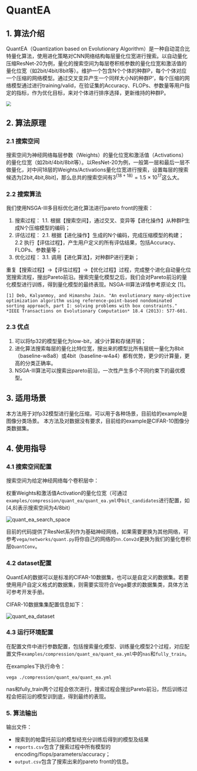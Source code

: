 # QuantEA

## 1. 算法介绍

QuantEA（Quantization based on Evolutionary Algorithm）是一种自动混合比特量化算法，使用进化策略对CNN网络结构每层量化位宽进行搜索。以自动量化压缩ResNet-20为例，量化的搜索空间为每层卷积核参数的量化位宽和激活值的量化位宽（如2bit/4bit/8bit等）。维护一个包含N个个体的种群P，每个个体对应一个压缩的网络模型。通过交叉变异产生一个同样大小N的种群P’，每个压缩的网络模型通过进行training/valid，在验证集的Accuracy、FLOPs、参数量等用户指定的指标，作为优化目标，来对个体进行排序选择，更新维持的种群P。

<img src="../../images/quant_ea.png" style="zoom:80%;" />

## 2. 算法原理

### 2.1 搜索空间

搜索空间为神经网络每层参数（Weights）的量化位宽和激活值（Activations）的量化位宽（如2bit/4bit/8bit等）。以ResNet-20为例，一般第一层和最后一层不做量化，对中间18层的Weights/Activations量化位宽进行搜索，设置每层的搜索候选为[2bit,4bit,8bit]，那么总共的搜索空间有$`3^{(18+18)}=1.5\times 10^{17}`$这么大。

### 2.2 搜索算法

我们使用NSGA-III多目标优化进化算法进行pareto front的搜索：

1. 搜索过程：
   1.1. 根据【搜索空间】，通过交叉、变异等【进化操作】从种群P生成N个压缩模型的编码；
2. 评估过程：
   2.1. 根据【进化操作】生成的N个编码，完成压缩模型的构建；
   2.2 执行【评估过程】，产生用户定义的所有评估结果，包括Accuracy、FLOPs、参数量等；
3. 优化过程：
   3.1. 调用【进化算法】，对种群P进行更新；

重复【搜索过程】->【评估过程】->【优化过程】过程，完成整个进化自动量化位宽搜索流程，搜出Pareto前沿。搜索完量化模型之后，我们会对Pareto前沿的量化模型进行训练，得到量化模型的最终表现。NSGA-III算法详情参考原论文 [1]。

```text
[1] Deb, Kalyanmoy, and Himanshu Jain. "An evolutionary many-objective optimization algorithm using reference-point-based nondominated sorting approach, part I: solving problems with box constraints." *IEEE Transactions on Evolutionary Computation* 18.4 (2013): 577-601.
```

### 2.3 优点

1. 可以将fp32的模型量化为low-bit，减少计算和存储开销；
2. 进化算法搜索每层的量化比特位宽，搜出来的模型比所有层统一量化为8bit（baseline-w8a8）或4bit（baseline-w4a4）都有优势，更少的计算量，更高的分类正确率。
3. NSGA-III算法可以搜索出pareto前沿，一次性产生多个不同约束下的最优模型。

## 3. 适用场景

本方法用于对fp32模型进行量化压缩，可以用于各种场景，目前给的example是图像分类场景。
本方法及对数据没有要求，目前给的example是CIFAR-10图像分类数据集。

## 4. 使用指导

### 4.1 搜索空间配置

搜索空间为给定神经网络每个卷积层中：

权重Weights和激活值Activation的量化位宽（可通过`examples/compression/quant_ea/quant_ea.yml`中`bit_candidates`进行配置，如[4,8]表示搜索空间为4/8bit）

![quant_ea_search_space](../../images/quant_ea_search_space.png)

目前的代码提供了ResNet系列作为基础神经网络，如果需要更换为其他网络，可参考``vega/networks/quant.py``将你自己的网络的`nn.Conv2d`更换为我们的量化卷积层`QuantConv`。

### 4.2 dataset配置

QuantEA的数据可以是标准的CIFAR-10数据集，也可以是自定义的数据集。若要使用用户自定义格式的数据集，则需要实现符合Vega要求的数据集类，具体方法可参考开发手册。

CIFAR-10数据集集配置信息如下：

![quant_ea_dataset](../../images/quant_ea_dataset.png)

### 4.3 运行环境配置

在配置文件中进行参数配置，包括搜索量化模型、训练量化模型2个过程，对应配置文件``examples/compression/quant_ea/quant_ea.yml``中的`nas`和`fully_train`。

在examples下执行命令：

`vega ./compression/quant_ea/quant_ea.yml`

nas和fully_train两个过程会依次进行，搜索过程会搜出Pareto前沿，然后训练过程会把前沿的模型训到底，得到最终的表现。

### 5. 算法输出

输出文件：

- 搜索到的帕雷托前沿的模型经充分训练后得到的模型及结果
- `reports.csv`包含了搜索过程中所有模型的encoding/flops/parameters/accuracy；
- `output.csv`包含了搜索出来的pareto front的信息。
